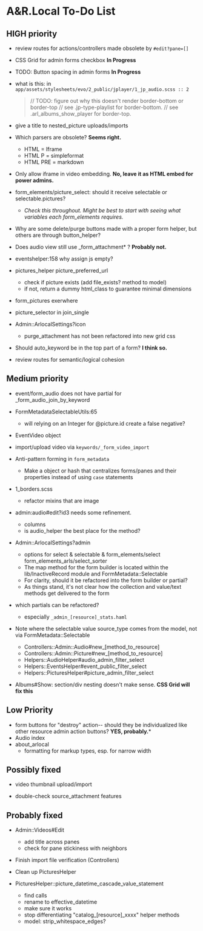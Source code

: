# A&R.Local To-Do List


## HIGH priority

- review routes for actions/controllers made obsolete by `#edit?pane=[]`

+ CSS Grid for admin forms checkbox **In Progress**
- TODO: Button spacing in admin forms **In Progress**

- what is this: in `app/assets/stylesheets/evo/2_public/jplayer/1_jp_audio.scss :: 2`
  > // TODO: figure out why this doesn't render border-bottom or border-top
  > // see .jp-type-playlist for border-bottom.
  > // see .arl_albums_show_player for border-top.
  >

- give a title to nested_picture uploads/imports

- Which parsers are obsolete? **Seems right.**
  - HTML = Iframe
  - HTML P = simpleformat
  - HTML PRE = markdown
- Only allow iframe in video embedding. **No, leave it as HTML embed for power admins.**

- form_elements/picture_select: should it receive selectable or selectable.pictures?
  - _Check this throughout. Might be best to start with seeing what variables each form_elements requires._

- Why are some delete/purge buttons made with a proper form helper, but others are through button_helper?

- Does audio view still use _form_attachment* ? **Probably not.**

- eventshelper:158 why assign js empty?

- pictures_helper picture_preferred_url
  - check if picture exists (add file_exists? method to model)
  - if not, return a dummy html_class to guarantee minimal dimensions
- form_pictures exerwhere
- picture_selector in join_single

- Admin::ArlocalSettings?icon
  - purge_attachment has not been refactored into new grid css

- Should auto_keyword be in the top part of a form? **I think so.**

- review routes for semantic/logical cohesion

## Medium priority

- event/form_audio does not have partial for _form_audio_join_by_keyword

- FormMetadataSelectableUtils:65
  - will relying on an Integer for @picture.id create a false negative?

- EventVideo object

- import/upload video via `keywords/_form_video_import`

- Anti-pattern forming in `form_metadata`
  - Make a object or hash that centralizes forms/panes and their properties instead of using `case` statements

- 1_borders.scss
  - refactor mixins that are image

- admin:audio#edit?id3 needs some refinement.
  - columns
  - is audio_helper the best place for the method?

- Admin::ArlocalSettings?admin
  - options for select & selectable & form_elements/select form_elements_arls/select_sorter
  - The map method for the form builder is located within the lib/InactiveRecord module and FormMetadata::Selectable
  - For clarity, should it be refactored into the form builder or partial?
  - As things stand, it's not clear how the collection and value/text methods get delivered to the form

- which partials can be refactored?
  - especially `_admin_[resource]_stats.haml`

+ Note where the selectable value source_type comes from the model, not via FormMetadata::Selectable
  - Controllers::Admin::Audio#new_[method_to_resource]
  - Controllers::Admin::Picture#new_[method_to_resource]
  - Helpers::AudioHelper#audio_admin_filter_select
  - Helpers::EventsHelper#event_public_filter_select
  - Helpers::PicturesHelper#picture_admin_filter_select

+ Albums#Show: section/div nesting doesn't make sense. **CSS Grid will fix this**


## Low Priority

  - form buttons for "destroy" action-- should they be individualized like other resource admin action buttons?  **YES, probably.***
  - Audio index
  - about_arlocal
    - formatting for markup types, esp. for narrow width


## Possibly fixed

+ video thumbnail upload/import
- double-check source_attachment features


## Probably fixed

- Admin::Videos#Edit
  - add title across panes
  - check for pane stickiness with neighbors

- Finish import file verification (Controllers)

- Clean up PicturesHelper

- PicturesHelper::picture_datetime_cascade_value_statement
  - find calls
  - rename to effective_datetime
  - make sure it works

  + stop differentiating "catalog_[resource]_xxxx" helper methods
  + model: strip_whitespace_edges?
